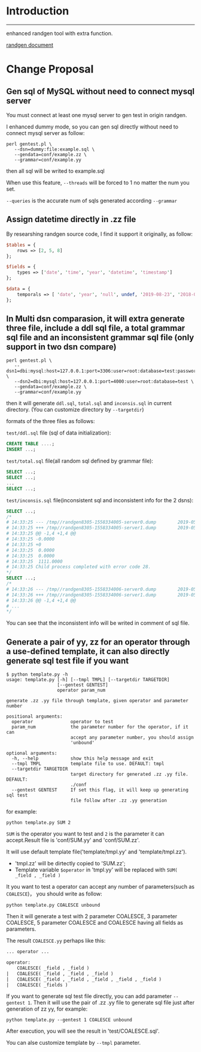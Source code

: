 
# Introduction
---

enhanced randgen tool with extra function. 

[randgen document](https://github.com/RQG/RQG-Documentation/wiki/RandomQueryGeneratorQuickStart)

# Change Proposal

## Gen sql of MySQL without need to connect mysql server
 
You must connect at least one mysql server to gen test in origin randgen.

I enhanced dummy mode, so you can gen sql directly without need to connect mysql server as follow:

```shell
perl gentest.pl \
   --dsn=dummy:file:example.sql \
   --gendata=conf/example.zz \
   --grammar=conf/example.yy
```

then all sql will be writed to example.sql

When use this feature, `--threads` will be forced to 1 no matter the num you set.

`--queries` is the accurate num of sqls generated according `--grammar`

## Assign datetime directly in .zz file

By researshing randgen source code, I find it support it originally, as follow:

```perl
$tables = {
    rows => [2, 5, 8]
};

$fields = {
    types => ['date', 'time', 'year', 'datetime', 'timestamp']
};

$data = {
    temporals => [ 'date', 'year', 'null', undef, '2019-08-23', '2018-09-10 10:29:30']
};
```

## In Multi dsn comparasion, it will extra generate three file, include a ddl sql file, a total grammar sql file and an inconsistent grammar sql file (only support in two dsn compare)

```shell
perl gentest.pl \
   --dsn1=dbi:mysql:host=127.0.0.1:port=3306:user=root:database=test:password=123456 \
   --dsn2=dbi:mysql:host=127.0.0.1:port=4000:user=root:database=test \
   --gendata=conf/example.zz \
   --grammar=conf/example.yy
```

then it will generate `ddl.sql`, `total.sql` and `inconsis.sql` in current directory. (You can customize directory by `--targetdir`)

formats of the three files as follows:

`test/ddl.sql` file (sql of data initialization):

```sql
CREATE TABLE ....;
INSERT ...;
```

`test/total.sql` file(all random sql defined by grammar file):

```sql
SELECT ...;
SELECT ...;
...
SELECT ...;
```

`test/inconsis.sql` file(inconsistent sql and inconsistent info for the 2 dsns):

```sql
SELECT ...;
/*
# 14:33:25 --- /tmp//randgen8305-1558334005-server0.dump        2019-05-20 14:33:25.152868864 +0800
# 14:33:25 +++ /tmp//randgen8305-1558334005-server1.dump        2019-05-20 14:33:25.152868864 +0800
# 14:33:25 @@ -1,4 +1,4 @@
# 14:33:25 -0.0000
# 14:33:25 +0
# 14:33:25  0.0000
# 14:33:25  0.0000
# 14:33:25  1111.0000
# 14:33:25 Child process completed with error code 28.
*/
SELECT ...;
/*
# 14:33:26 --- /tmp//randgen8305-1558334006-server0.dump        2019-05-20 14:33:25.152868864 +0800
# 14:33:26 +++ /tmp//randgen8305-1558334006-server1.dump        2019-05-20 14:33:25.152868864 +0800
# 14:33:26 @@ -1,4 +1,4 @@
# ...
*/
```

You can see that the inconsistent info will be writed in comment of sql file.

## Generate a pair of yy, zz for an operator through a use-defined template, it can also directly generate sql test file if you want

```shell
$ python template.py -h
usage: template.py [-h] [--tmpl TMPL] [--targetdir TARGETDIR]
                   [--gentest GENTEST]
                   operator param_num

generate .zz .yy file through template, given operator and parameter number

positional arguments:
  operator              operator to test
  param_num             the parameter number for the operator, if it can
                        accept any parameter number, you should assign
                        'unbound'

optional arguments:
  -h, --help            show this help message and exit
  --tmpl TMPL           template file to use. DEFAULT: tmpl
  --targetdir TARGETDIR
                        target directory for generated .zz .yy file. DEFAULT:
                        ./conf
  --gentest GENTEST     If set this flag, it will keep up generating sql test
                        file follow after .zz .yy generation
```


for example:

```shell
python template.py SUM 2
```

`SUM` is the operator you want to test and `2` is the parameter it can accept.Result file is 'conf/SUM.yy' and 'conf/SUM.zz'.

It will use default template file('template/tmpl.yy' and 'template/tmpl.zz').  

 - 'tmpl.zz' will be dirtectly copied to 'SUM.zz'; 
 - Template variable `$operator` in 'tmpl.yy' will be replaced with `SUM( _field , _field )` 

It you want to test a operator can accept any number of parameters(such as `COALESCE`)， you should write as follow:

```shell
python template.py COALESCE unbound
```

Then it will generate a test with 2 parameter COALESCE, 3 parameter COALESCE, 5 parameter COALESCE and COALESCE having all fields as parameters.

The result `COALESCE.yy` perhaps like this:

```yacc
... operator ...

operator:
    COALESCE( _field , _field )
|   COALESCE( _field , _field , _field )
|   COALESCE( _field , _field , _field , _field , _field )
|   COALESCE( _fields )
```

If you want to generate sql test file directly, you can add parameter `--gentest 1`. Then it will use the pair of .zz .yy file to 
generate sql file just after generation of zz yy, for example:

```shell
python template.py --gentest 1 COALESCE unbound 
```

After execution, you will see the result in 'test/COALESCE.sql'.

You can alse customize template by `--tmpl` parameter.

